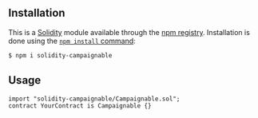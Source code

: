 ## Installation

This is a [Solidity](https://soliditylang.org/) module available through the
[npm registry](https://www.npmjs.com/). Installation is done using the
[`npm install` command](https://docs.npmjs.com/getting-started/installing-npm-packages-locally):

```bash
$ npm i solidity-campaignable
```

## Usage

```Solidity
import "solidity-campaignable/Campaignable.sol";
contract YourContract is Campaignable {}
```
